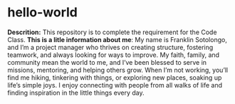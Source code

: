 # hello-world
**Descrition:** This repository is to complete the requirement for the Code Class.
**This is a litle information about me**: My name is Franklin Sotolongo, and I’m a project manager who thrives on creating structure, fostering teamwork, and always looking for ways to improve. My faith, family, and community mean the world to me, and I’ve been blessed to serve in missions, mentoring, and helping others grow. When I’m not working, you’ll find me hiking, tinkering with things, or exploring new places, soaking up life’s simple joys. I enjoy connecting with people from all walks of life and finding inspiration in the little things every day.
